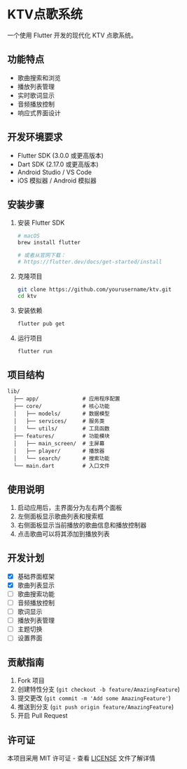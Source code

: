 # KTV点歌系统

一个使用 Flutter 开发的现代化 KTV 点歌系统。

## 功能特点

- 歌曲搜索和浏览
- 播放列表管理
- 实时歌词显示
- 音频播放控制
- 响应式界面设计

## 开发环境要求

- Flutter SDK (3.0.0 或更高版本)
- Dart SDK (2.17.0 或更高版本)
- Android Studio / VS Code
- iOS 模拟器 / Android 模拟器

## 安装步骤

1. 安装 Flutter SDK
   ```bash
   # macOS
   brew install flutter

   # 或者从官网下载：
   # https://flutter.dev/docs/get-started/install
   ```

2. 克隆项目
   ```bash
   git clone https://github.com/yourusername/ktv.git
   cd ktv
   ```

3. 安装依赖
   ```bash
   flutter pub get
   ```

4. 运行项目
   ```bash
   flutter run
   ```

## 项目结构

```
lib/
  ├── app/              # 应用程序配置
  ├── core/             # 核心功能
  │   ├── models/       # 数据模型
  │   ├── services/     # 服务类
  │   └── utils/        # 工具函数
  ├── features/         # 功能模块
  │   ├── main_screen/  # 主屏幕
  │   ├── player/       # 播放器
  │   └── search/       # 搜索功能
  └── main.dart         # 入口文件
```

## 使用说明

1. 启动应用后，主界面分为左右两个面板
2. 左侧面板显示歌曲列表和搜索框
3. 右侧面板显示当前播放的歌曲信息和播放控制器
4. 点击歌曲可以将其添加到播放列表

## 开发计划

- [x] 基础界面框架
- [x] 歌曲列表显示
- [ ] 歌曲搜索功能
- [ ] 音频播放控制
- [ ] 歌词显示
- [ ] 播放列表管理
- [ ] 主题切换
- [ ] 设置界面

## 贡献指南

1. Fork 项目
2. 创建特性分支 (`git checkout -b feature/AmazingFeature`)
3. 提交更改 (`git commit -m 'Add some AmazingFeature'`)
4. 推送到分支 (`git push origin feature/AmazingFeature`)
5. 开启 Pull Request

## 许可证

本项目采用 MIT 许可证 - 查看 [LICENSE](LICENSE) 文件了解详情 